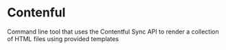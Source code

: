 # Contenful
Command line tool that uses the Contentful Sync API to render a collection of HTML files using provided templates
